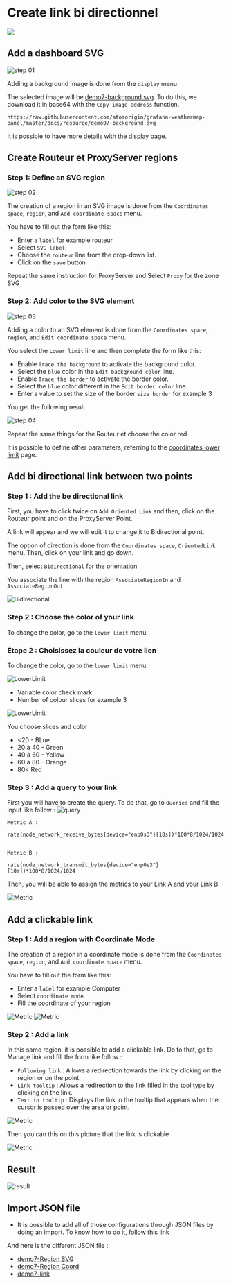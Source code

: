 # Create link bi directionnel
[![](../../screenshots/other/Go-back.png)](README.md)

## Add a dashboard SVG

![step 01](../../screenshots/demo/tutorial07/background.jpg)


Adding a background image is done from the `display` menu.

The selected image will be [demo7-background.svg](../../resource/demo07-background.svg). To do this, we download it in base64 with the `Copy image address` function.

```
https://raw.githubusercontent.com/atosorigin/grafana-weathermap-panel/master/docs/resource/demo07-background.svg
```

It is possible to have more details with the [display](../editor/display.md) page.



## Create Routeur et ProxyServer regions


### Step 1: Define an SVG region


![step 02](../../screenshots/demo/tutorial07/regionsvg.png)

The creation of a region in an SVG image is done from the `Coordinates space`, `region`, and `Add coordinate space` menu.

You have to fill out the form like this: 

- Enter a `label` for example routeur
- Select `SVG label`.
- Choose the `routeur` line from the drop-down list.
- Click on the `save` button

Repeat the same instruction for ProxyServer and Select `Proxy` for the zone SVG

### Step 2: Add color to the SVG element



![step 03](../../screenshots/demo/tutorial07/LowerLimitProxy.png)


Adding a color to an SVG element is done from the `Coordinates space`, `region`, and `Edit coordinate space` menu.

You select the `Lower limit` line and then complete the form like this: 
 

- Enable `Trace the background` to activate the background color. 
- Select the `blue` color in the `Edit background color` line.
- Enable `Trace the border` to activate the border color.
- Select the `blue` color different in the `Edit border color` line.
- Enter a value to set the size of the border `size border` for example 3



You get the following result

![step 04](../../screenshots/demo/tutorial07/ProxyBleu.png)

Repeat the same things for the Routeur et choose the color red

It is possible to define other parameters, referring to the [coordinates lower limit](../editor/coordinates-lower-limit.md) page.


## Add bi directional link between two points


### Step 1 : Add the be directional link  

First, you have to click twice on `Add Oriented Link` and then, click on the Routeur point and on the ProxyServer Point.

A link will appear and we will edit it to change it to Bidirectional point.

The option of direction is done from the `Coordinates space`, `OrientedLink` menu. Then, click on your link and go down.

Then, select `Bidirectional` for the orientation


You associate the line with the region  `AssociateRegionIn` and `AssociateRegionOut`

![Bidirectional](../../screenshots/demo/tutorial07/LinkBidirectionnel.png)

### Step 2 : Choose the color of your link

To change the color, go to the `lower limit` menu.


### Étape 2 : Choisissez la couleur de votre lien

To change the color, go to the `lower limit` menu.

![LowerLimit](../../screenshots/demo/tutorial07/LowerLimitLink.png)


- Variable color check mark
- Number of colour slices for example 3


![LowerLimit](../../screenshots/demo/tutorial07/LowerLimitLink.png-next.png)

You choose slices and color

- <20 - BLue 
- 20 à 40 - Green
- 40 à 60 - Yellow
- 60 à 80 - Orange
- 80< Red



### Step 3 : Add a query to your link

First you will have to create the query.
To do that, go to `Queries` and fill the input like follow :
![query](../../screenshots/demo/tutorial07/query.png)



```
Metric A :

rate(node_network_receive_bytes{device="enp0s3"}[10s])*100*8/1024/1024


Metric B : 

rate(node_network_transmit_bytes{device="enp0s3"}[10s])*100*8/1024/1024
```
Then, you will be able to assign the metrics to your Link A and your Link B

![Metric](../../screenshots/demo/tutorial07/orientedLinkMetric.png)

## Add  a clickable link

### Step 1 : Add a region with Coordinate Mode

The creation of a region in a coordinate mode is done from the `Coordinates space`, `region`, and `Add coordinate space` menu.

You have to fill out the form like this: 

- Enter a `label` for example Computer
- Select `coordinate mode`.
- Fill the coordinate of your region



![Metric](../../screenshots/demo/tutorial07/zone.png)
![Metric](../../screenshots/demo/tutorial07/CoordonateMode.png)

### Step 2 : Add a link

In this same region, it is possible to add a clickable link.
Do to that, go to Manage link and fill the form like follow :

- `Following link` : Allows a redirection towards the link by clicking on the region or on the point.
- `Link tooltip` : Allows a redirection to the link filled in the tool type by clicking on the link.
- `Text in tooltip` : Displays the link in the tooltip that appears when the cursor is passed over the area or point.

![Metric](../../screenshots/demo/tutorial07/ManegeLink.png)

Then you can this on this picture that the link is clickable

![Metric](../../screenshots/demo/tutorial07/Link-ConvertImage.jpg)

## Result

![result](../../screenshots/demo/tutorial07/demo7.png)

## Import JSON file

- It is possible to add all of those configurations through JSON files by doing an import. To know how to do it, [follow this link](../editor/import.md)

And here is the different JSON file :

- [demo7-Region SVG](../../resource/demo07-region-svg.json) 
- [demo7-Region Coord](../../resource/demo07-region-coord.json) 
- [demo7-link](../../resource/demo07-link.json)
